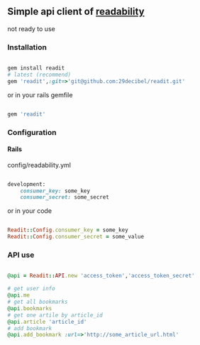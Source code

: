## Simple api client of [readability](http://www.readability.com)
not ready to use

### Installation
```ruby

gem install readit
# latest (recommend)
gem 'readit',:git=>'git@github.com:29decibel/readit.git'
```
or in your rails gemfile

``` ruby

gem 'readit'
```

### Configuration
#### Rails
config/readability.yml

``` ruby

development:
	consumer_key: some_key
	consumer_secret: some_secret
```

or in your code

``` ruby

Readit::Config.consumer_key = some_key
Readit::Config.consumer_secret = some_value
```

### API use
``` ruby 

@api = Readit::API.new 'access_token','access_token_secret'

# get user info
@api.me
# get all bookmarks
@api.bookmarks
# get one artile by article_id
@api.article 'article_id'
# add bookmark
@api.add_bookmark :url=>'http://some_article_url.html'
```

